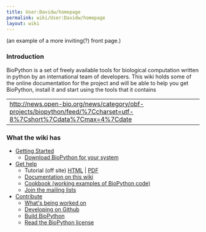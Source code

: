 ```yaml
---
title: User:Davidw/homepage
permalink: wiki/User:Davidw/homepage
layout: wiki
---
```


(an example of a more inviting(?) front page.)

### Introduction

BioPython is a set of freely available tools for biological computation
written in python by an international team of developers. This wiki
holds some of the online documentation for the project and will be able
to help you get BioPython, install it and start using the tools that it
contains

|                                                                                                                                |
|--------------------------------------------------------------------------------------------------------------------------------|
| <rss><http://news.open-bio.org/news/category/obf-projects/biopython/feed/%7Ccharset=utf-8%7Cshort%7Cdata%7Cmax=4%7Cdate></rss> |

### What the wiki has

-   [Getting Started](Getting_Started "wikilink")
    -   [ Download BioPython for your system](Download "wikilink")
-   [ Get help](Documentation "wikilink")
    -   Tutorial (off site)
        [HTML](http://biopython.org/DIST/docs/tutorial/Tutorial.html) |
        [PDF](http://biopython.org/DIST/docs/tutorial/Tutorial.pdf)
    -   [ Documentation on this
        wiki](Category%3AWiki_Documentation "wikilink")
    -   [ Cookbook (working examples of
        BioPython code)](Category%3ACoobook "wikilink")
    -   [ Join the mailing lists](Mailing_lists "wikilink")
-   [ Contribute](Contributing "wikilink")
    -   [ What's being worked on](Active_projects "wikilink")
    -   [ Developing on Github ](GitUsage "wikilink")
    -   [ Build BioPython](Building_a_release "wikilink")
    -   [Read the BioPython
        license](http://www.biopython.org/DIST/LICENSE)

